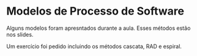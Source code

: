 # Modelos de Processo de Software
Alguns modelos foram apresntados durante a aula. Esses métodos estão nos slides.

Um exercício foi pedido incluindo os métodos cascata, RAD e espiral.
